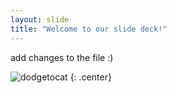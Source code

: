 ```yaml
---
layout: slide
title: "Welcome to our slide deck!"
---
```


add changes to the file :)

![dodgetocat](https://octodex.github.com/images/dodgetocat_v2.png)
{: .center}

